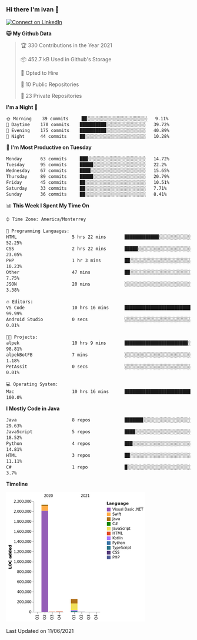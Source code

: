 ### Hi there I'm ivan 👋
[![Connect on LinkedIn](https://img.shields.io/badge/--linkedin?label=LinkedIn&logo=LinkedIn&style=social)](https://www.linkedin.com/in/ivanjtm)
<!--START_SECTION:waka-->
**🐱 My Github Data** 

> 🏆 330 Contributions in the Year 2021
 > 
> 📦 452.7 kB Used in Github's Storage 
 > 
> 💼 Opted to Hire
 > 
> 📜 10 Public Repositories 
 > 
> 🔑 23 Private Repositories  
 > 
**I'm a Night 🦉** 

```text
🌞 Morning    39 commits     ██░░░░░░░░░░░░░░░░░░░░░░░   9.11% 
🌆 Daytime    170 commits    ██████████░░░░░░░░░░░░░░░   39.72% 
🌃 Evening    175 commits    ██████████░░░░░░░░░░░░░░░   40.89% 
🌙 Night      44 commits     ██░░░░░░░░░░░░░░░░░░░░░░░   10.28%

```
📅 **I'm Most Productive on Tuesday** 

```text
Monday       63 commits     ███░░░░░░░░░░░░░░░░░░░░░░   14.72% 
Tuesday      95 commits     █████░░░░░░░░░░░░░░░░░░░░   22.2% 
Wednesday    67 commits     ████░░░░░░░░░░░░░░░░░░░░░   15.65% 
Thursday     89 commits     █████░░░░░░░░░░░░░░░░░░░░   20.79% 
Friday       45 commits     ██░░░░░░░░░░░░░░░░░░░░░░░   10.51% 
Saturday     33 commits     ██░░░░░░░░░░░░░░░░░░░░░░░   7.71% 
Sunday       36 commits     ██░░░░░░░░░░░░░░░░░░░░░░░   8.41%

```


📊 **This Week I Spent My Time On** 

```text
⌚︎ Time Zone: America/Monterrey

💬 Programming Languages: 
HTML                     5 hrs 22 mins       █████████████░░░░░░░░░░░░   52.25% 
CSS                      2 hrs 22 mins       █████░░░░░░░░░░░░░░░░░░░░   23.05% 
PHP                      1 hr 3 mins         ██░░░░░░░░░░░░░░░░░░░░░░░   10.23% 
Other                    47 mins             ██░░░░░░░░░░░░░░░░░░░░░░░   7.75% 
JSON                     20 mins             ░░░░░░░░░░░░░░░░░░░░░░░░░   3.38%

🔥 Editors: 
VS Code                  10 hrs 16 mins      █████████████████████████   99.99% 
Android Studio           0 secs              ░░░░░░░░░░░░░░░░░░░░░░░░░   0.01%

🐱‍💻 Projects: 
alpek                    10 hrs 9 mins       ████████████████████████░   98.81% 
alpekBotFB               7 mins              ░░░░░░░░░░░░░░░░░░░░░░░░░   1.18% 
PetAssit                 0 secs              ░░░░░░░░░░░░░░░░░░░░░░░░░   0.01%

💻 Operating System: 
Mac                      10 hrs 16 mins      █████████████████████████   100.0%

```

**I Mostly Code in Java** 

```text
Java                     8 repos             ███████░░░░░░░░░░░░░░░░░░   29.63% 
JavaScript               5 repos             ████░░░░░░░░░░░░░░░░░░░░░   18.52% 
Python                   4 repos             ███░░░░░░░░░░░░░░░░░░░░░░   14.81% 
HTML                     3 repos             ██░░░░░░░░░░░░░░░░░░░░░░░   11.11% 
C#                       1 repo              █░░░░░░░░░░░░░░░░░░░░░░░░   3.7%

```


**Timeline**

![Chart not found](https://raw.githubusercontent.com/ivanjtm/ivanjtm/main/charts/bar_graph.png) 


 Last Updated on 11/06/2021
<!--END_SECTION:waka-->

<!--
<p align="center">
  <img src ="https://github-readme-stats.vercel.app/api?username=ivanjtm&show_icons=true&count_private=true&theme=default&hide_border=true&include_all_commits=true?count_private=true">
  <img src ="https://github-readme-stats.vercel.app/api/top-langs/?username=ivanjtm&layout=compact&hide_border=true&langs_count=50">
  <img src="https://github-readme-stats.vercel.app/api/wakatime?username=ivanjtm&hide_border=true"> 
</p>
-->
